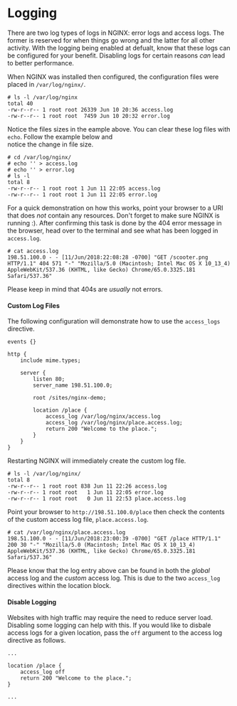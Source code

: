 # Logging 

There are two log types of logs in NGINX: error logs and access logs. The former is reserved for when things go wrong and the latter for all other activity. With the logging being enabled at defualt, know that these logs can be configured for your benefit. Disabling logs for certain reasons _can_ lead to better performance.

When NGINX was installed then configured, the configuration files were placed in `/var/log/nginx/`.

```
# ls -l /var/log/nginx
total 40
-rw-r--r-- 1 root root 26339 Jun 10 20:36 access.log
-rw-r--r-- 1 root root  7459 Jun 10 20:32 error.log
```

Notice the files sizes in the eample above. You can clear these log files with `echo`. Follow the example below and  
notice the change in file size.

```
# cd /var/log/nginx/
# echo '' > access.log
# echo '' > error.log
# ls -l
total 8
-rw-r--r-- 1 root root 1 Jun 11 22:05 access.log
-rw-r--r-- 1 root root 1 Jun 11 22:05 error.log
```

For a quick demonstration on how this works, point your browser to a URI that does _not_ contain any resources. Don't forget to make sure NGINX is running :). After confirming this task is done by the 404 error message in the browser, head over to the terminal and see what has been logged in `access.log`.

```
# cat access.log
198.51.100.0 - - [11/Jun/2018:22:08:28 -0700] "GET /scooter.png HTTP/1.1" 404 571 "-" "Mozilla/5.0 (Macintosh; Intel Mac OS X 10_13_4) AppleWebKit/537.36 (KHTML, like Gecko) Chrome/65.0.3325.181 Safari/537.36"
```

Please keep in mind that 404s are _usually_ not errors.

#### Custom Log Files

The following configuration will demonstrate how to use the `access_logs` directive.

```nginx
events {}

http {
    include mime.types;

    server {
        listen 80;
        server_name 198.51.100.0;

        root /sites/nginx-demo;

        location /place {
            access_log /var/log/nginx/access.log
            access_log /var/log/nginx/place.access.log;
            return 200 "Welcome to the place.";
        }
    }
}
```
Restarting NGINX will immediately create the custom log file.

```
# ls -l /var/log/nginx/
total 8
-rw-r--r-- 1 root root 838 Jun 11 22:26 access.log
-rw-r--r-- 1 root root   1 Jun 11 22:05 error.log
-rw-r--r-- 1 root root   0 Jun 11 22:53 place.access.log

```

Point your browser to `http://198.51.100.0/place` then check the contents of the custom access log file, `place.access.log`.

```
# cat /var/log/nginx/place.access.log
198.51.100.0 - - [11/Jun/2018:23:00:39 -0700] "GET /place HTTP/1.1" 200 30 "-" "Mozilla/5.0 (Macintosh; Intel Mac OS X 10_13_4) AppleWebKit/537.36 (KHTML, like Gecko) Chrome/65.0.3325.181 Safari/537.36"
```

Please know that the log entry above can be found in both the _global_ access log and the _custom_ access log. This is due to the two `access_log` directives within the location block.

#### Disable Logging

Websites with high traffic may require the need to reduce server load. Disabling some logging can help with this. If you would like to disbale access logs for a given location, pass the `off` argument to the access log directive as follows.

```nginx
...

location /place {
    access_log off
    return 200 "Welcome to the place.";
}

...
```
